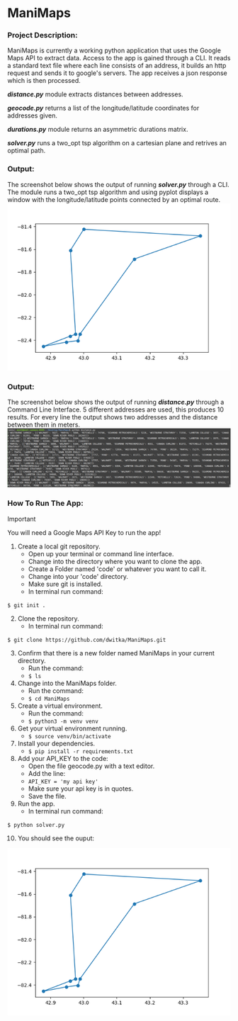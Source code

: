 # ManiMaps

### Project Description:
ManiMaps is currently a working python application that uses the Google Maps API to extract data. Access to the app is gained 
through a CLI. It reads a standard text file where each line consists of an address, it builds an http request and sends it to 
google's servers. The app receives a json response which is then processed.

***distance.py*** module extracts distances between addresses.

***geocode.py*** returns a list of the longitude/latitude coordinates for addresses given.

***durations.py*** module returns an asymmetric durations matrix.

***solver.py*** runs a two_opt tsp algorithm on a cartesian plane and retrives an optimal path.

### Output:
The screenshot below shows the output of running ***solver.py*** through a CLI.
The module runs a two_opt tsp algorithm and using pyplot displays a window with
the longitude/latitude points connected by an optimal route.
![Screenshot of the output using a CLI](Figure_1.png)

### Output:
The screenshot below shows the output of running ***distance.py*** through a Command Line Interface.
5 different addresses are used, this produces 10 results. For every line the output shows two addresses 
and the distance between them in meters.
![Screenshot of the output using a CLI](output.png)

### How To Run The App:
> [!IMPORTANT]
> You will need a Google Maps API Key to run the app!
1. Create a local git repository.
    - Open up your terminal or command line interface.
    - Change into the directory where you want to clone the app.
    - Create a Folder named 'code' or whatever you want to call it.
    - Change into your 'code' directory.
    - Make sure git is installed.
    - In terminal run command:
```
$ git init .
```
2. Clone the repository.
    - In terminal run command:
```
$ git clone https://github.com/dwitka/ManiMaps.git
```
3. Confirm that there is a new folder named ManiMaps in your current directory.
    - Run the command:
    - ```$ ls```
4. Change into the ManiMaps folder.
    - Run the command:
    - ```$ cd ManiMaps```
5. Create a virtual environment.
    - Run the command:
    - ```$ python3 -m venv venv```
6. Get your virtual environment running.
    - ```$ source venv/bin/activate```
7. Install your dependencies.
    - ```$ pip install -r requirements.txt```
8. Add your API_KEY to the code:
    - Open the file geocode.py with a text editor.
    - Add the line:
    - ```API_KEY = 'my api key'```
    - Make sure your api key is in quotes.
    - Save the file.
9. Run the app.
    - In terminal run command:
```
$ python solver.py
```
10. You should see the ouput:

![Screenshot of the output using a CLI](Figure_1.png)
